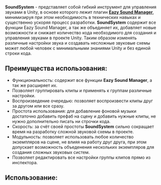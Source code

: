 **SoundSystem** - представляет собой гибкий инструмент для управления звуками в Unity, в основе которого лежит плагин <a href="https://github.com/JackM36/Eazy-Sound-Manager">**Eazy Sound Manager**</a>, минимизируя при этом необходимость в технических навыках и существенно ускоряя процесс разработки. **SoundSystem** содержит все функции Eazy Sound Manager, а так же объединяет их, добавляет новые возможности и снижает количество кода необходимого для создания и управления звуками в проекте Unity. Таким образом изменять различные настройки звука и создавать несложные звуковые схемы может любой человек с минимальными знаниями Unity и без единой строки кода.
## Преимущества использования:
* Функциональность: содержит все функции **Eazy Sound Manager**, а так же расширяет их.
* Позволяет группировать клипы и применять к группам различные настройки.
* Воспроизведение очередью: позволяет воспроизвести клипы друг за другом или все сразу.
* Простота использования: для добавление фоновой музыки достаточно добавить префаб на сцену и добавить нужные клипы, не нужно дополнительно писать ни строчки кода.
* Скорость: за счёт своей простоты **SoundSystem** сильно сокращает время на разработку сложной звуковой схемы в проекте.
* Модульность: позволяет использовать любое количество экземпляров на сцене, не влияя на работу друг друга, при этом допускает возможность объеденения нескольких экземпляров для создания сложных звуковых систем.
* Позволяет редактировать все настройки группы клипов прямо из инспектора.
## Использование:
